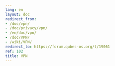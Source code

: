 ```yaml
---
lang: en
layout: doc
redirect_from:
- /doc/vpn/
- /doc/privacy/vpn/
- /en/doc/vpn/
- /doc/VPN/
- /wiki/VPN/
redirect_to: https://forum.qubes-os.org/t/19061
ref: 102
title: VPN
---
```

